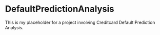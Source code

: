 # DefaultPredictionAnalysis

This is my placeholder for a project involving Creditcard Default Prediction Analysis. 